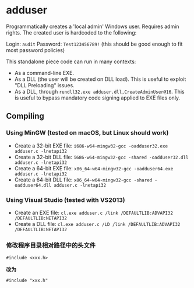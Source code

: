 # adduser

Programmatically creates a 'local admin' Windows user. Requires admin rights. The created user is hardcoded to the following:

Login: `audit`
Password: `Test123456789!` (this should be good enough to fit most password policies)

This standalone piece code can run in many contexts:
- As a command-line EXE.
- As a DLL (the user will be created on DLL load). This is useful to exploit "DLL Preloading" issues.
- As a DLL, through `rundll32.exe adduser.dll,CreateAdminUser@16`. This is useful to bypass mandatory code signing applied to EXE files only.

## Compiling
### Using MinGW (tested on macOS, but Linux should work)

- Create a 32-bit EXE file:
`i686-w64-mingw32-gcc -oadduser32.exe adduser.c -lnetapi32`
- Create a 32-bit DLL file:
`i686-w64-mingw32-gcc -shared -oadduser32.dll adduser.c -lnetapi32`
- Create a 64-bit EXE file:
`x86_64-w64-mingw32-gcc -oadduser64.exe adduser.c -lnetapi32`
- Create a 64-bit DLL file:
`x86_64-w64-mingw32-gcc -shared -oadduser64.dll adduser.c -lnetapi32`

### Using Visual Studio (tested with VS2013)

- Create an EXE file:
`cl.exe adduser.c /link /DEFAULTLIB:ADVAPI32 /DEFAULTLIB:NETAPI32`
- Create a DLL file:
`cl.exe adduser.c /LD /link /DEFAULTLIB:ADVAPI32 /DEFAULTLIB:NETAPI32`
### 修改程序目录相对路径中的头文件
`#include <xxx.h>`

**改为**

`#include "xxx.h"`
